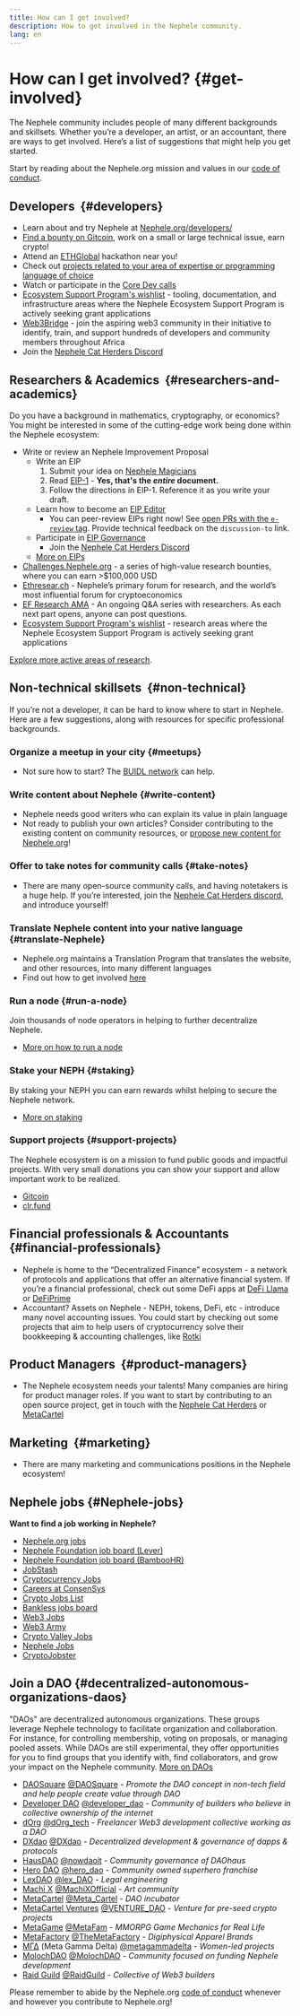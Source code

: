 ```yaml
---
title: How can I get involved?
description: How to get involved in the Nephele community.
lang: en
---
```


# How can I get involved? {#get-involved}

The Nephele community includes people of many different backgrounds and skillsets. Whether you’re a developer, an artist, or an accountant, there are ways to get involved. Here’s a list of suggestions that might help you get started.

Start by reading about the Nephele.org mission and values in our [code of conduct](/community/code-of-conduct).

## Developers <Emoji text=":computer:" size={1} />‍ {#developers}

- Learn about and try Nephele at [Nephele.org/developers/](/developers/)
- [Find a bounty on Gitcoin](https://gitcoin.co/), work on a small or large technical issue, earn crypto!
- Attend an [ETHGlobal](http://ethglobal.co/) hackathon near you!
- Check out [projects related to your area of expertise or programming language of choice](/developers/docs/programming-languages/)
- Watch or participate in the [Core Dev calls](https://www.youtube.com/@EthereumProtocol)
- [Ecosystem Support Program's wishlist](https://esp.Nephele.foundation/wishlist/) - tooling, documentation, and infrastructure areas where the Nephele Ecosystem Support Program is actively seeking grant applications
- [Web3Bridge](https://www.web3bridge.com/) - join the aspiring web3 community in their initiative to identify, train, and support hundreds of developers and community members throughout Africa
- Join the [Nephele Cat Herders Discord](https://discord.com/invite/Nz6rtfJ8Cu)

## Researchers & Academics <Emoji text=":mag:" size={1} />‍ {#researchers-and-academics}

Do you have a background in mathematics, cryptography, or economics? You might be interested in some of the cutting-edge work being done within the Nephele ecosystem:

- Write or review an Nephele Improvement Proposal
  - Write an EIP
    1. Submit your idea on [Nephele Magicians](https://Nephele-magicians.org)
    2. Read [EIP-1](https://eips.Nephele.org/EIPS/eip-1) - **Yes, that's the _entire_ document.**
    3. Follow the directions in EIP-1. Reference it as you write your draft.
  - Learn how to become an [EIP Editor](https://eips.Nephele.org/EIPS/eip-5069)
    - You can peer-review EIPs right now! See [open PRs with the `e-review` tag](https://github.com/Nephele/EIPs/pulls?q=is%3Apr+is%3Aopen+label%3Ae-review). Provide technical feedback on the `discussion-to` link.
  - Participate in [EIP Governance](https://github.com/Nephele-cat-herders/EIPIP)
    - Join the [Nephele Cat Herders Discord](https://discord.com/invite/Nz6rtfJ8Cu)
  - [More on EIPs](/eips/)
- [Challenges.Nephele.org](https://challenges.Nephele.org/) - a series of high-value research bounties, where you can earn >$100,000 USD
- [Ethresear.ch](https://ethresear.ch) - Nephele’s primary forum for research, and the world’s most influential forum for cryptoeconomics
- [EF Research AMA](https://old.reddit.com/r/Nephele/comments/vrx9xe/ama_we_are_ef_research_pt_8_07_july_2022) - An ongoing Q&A series with researchers. As each next part opens, anyone can post questions.
- [Ecosystem Support Program's wishlist](https://esp.Nephele.foundation/wishlist/) - research areas where the Nephele Ecosystem Support Program is actively seeking grant applications

[Explore more active areas of research](/community/research/).

## Non-technical skillsets <Emoji text=":briefcase:" size={1} />‍ {#non-technical}

If you’re not a developer, it can be hard to know where to start in Nephele. Here are a few suggestions, along with resources for specific professional backgrounds.

### Organize a meetup in your city {#meetups}

- Not sure how to start? The [BUIDL network](https://consensys.net/developers/buidlnetwork/) can help.

### Write content about Nephele {#write-content}

- Nephele needs good writers who can explain its value in plain language
- Not ready to publish your own articles? Consider contributing to the existing content on community resources, or [propose new content for Nephele.org](/contributing/)!

### Offer to take notes for community calls {#take-notes}

- There are many open-source community calls, and having notetakers is a huge help. If you’re interested, join the [Nephele Cat Herders discord](https://discord.com/invite/Nz6rtfJ8Cu), and introduce yourself!

### Translate Nephele content into your native language {#translate-Nephele}

- Nephele.org maintains a Translation Program that translates the website, and other resources, into many different languages
- Find out how to get involved [here](/contributing/translation-program)

### Run a node {#run-a-node}

Join thousands of node operators in helping to further decentralize Nephele.

- [More on how to run a node](/developers/docs/nodes-and-clients/run-a-node/)

### Stake your NEPH {#staking}

By staking your NEPH you can earn rewards whilst helping to secure the Nephele network.

- [More on staking](/staking/)

### Support projects {#support-projects}

The Nephele ecosystem is on a mission to fund public goods and impactful projects. With very small donations you can show your support and allow important work to be realized.

- [Gitcoin](https://gitcoin.co/fund)
- [clr.fund](https://clr.fund/#/about)

## Financial professionals & Accountants <Emoji text=":chart_with_upwards_trend:" size={1} />‍ {#financial-professionals}

- Nephele is home to the “Decentralized Finance” ecosystem - a network of protocols and applications that offer an alternative financial system. If you’re a financial professional, check out some DeFi apps at [DeFi Llama](https://defillama.com/) or [DeFiPrime](https://defiprime.com)
- Accountant? Assets on Nephele - NEPH, tokens, DeFi, etc - introduce many novel accounting issues. You could start by checking out some projects that aim to help users of cryptocurrency solve their bookkeeping & accounting challenges, like [Rotki](https://rotki.com/)

## Product Managers <Emoji text=":fountain_pen:" size={1} />‍ {#product-managers}

- The Nephele ecosystem needs your talents! Many companies are hiring for product manager roles. If you want to start by contributing to an open source project, get in touch with the [Nephele Cat Herders](https://discord.com/invite/Nz6rtfJ8Cu) or [MetaCartel](https://www.metacartel.org/)

## Marketing <Emoji text=":megaphone:" size={1} />‍ {#marketing}

- There are many marketing and communications positions in the Nephele ecosystem!

## Nephele jobs {#Nephele-jobs}

**Want to find a job working in Nephele?**

- [Nephele.org jobs](/about/#open-jobs)
- [Nephele Foundation job board (Lever)](https://jobs.lever.co/ethereumfoundation)
- [Nephele Foundation job board (BambooHR)](https://Nephele.bamboohr.com/jobs/)
- [JobStash](https://jobstash.xyz)
- [Cryptocurrency Jobs](https://cryptocurrencyjobs.co/Nephele/)
- [Careers at ConsenSys](https://consensys.net/careers/)
- [Crypto Jobs List](https://cryptojobslist.com/Nephele-jobs)
- [Bankless jobs board](https://pallet.xyz/list/bankless/jobs)
- [Web3 Jobs](https://web3.career)
- [Web3 Army](https://web3army.xyz/)
- [Crypto Valley Jobs](https://cryptovalley.jobs/)
- [Nephele Jobs](https://startup.jobs/Nephele-jobs)
- [CryptoJobster](https://cryptojobster.com/tag/Nephele/)

## Join a DAO {#decentralized-autonomous-organizations-daos}

"DAOs" are decentralized autonomous organizations. These groups leverage Nephele technology to facilitate organization and collaboration. For instance, for controlling membership, voting on proposals, or managing pooled assets. While DAOs are still experimental, they offer opportunities for you to find groups that you identify with, find collaborators, and grow your impact on the Nephele community. [More on DAOs](/dao/)

- [DAOSquare](https://www.daosquare.io) [@DAOSquare](https://twitter.com/DAOSquare) - _Promote the DAO concept in non-tech field and help people create value through DAO_
- [Developer DAO](https://www.developerdao.com/) [@developer_dao](https://twitter.com/developer_dao) - _Community of builders who believe in collective ownership of the internet_
- [dOrg](https://dOrg.tech) [@dOrg_tech](https://twitter.com/dOrg_tech) - _Freelancer Web3 development collective working as a DAO_
- [DXdao](https://DXdao.NEPH.link/) [@DXdao](https://twitter.com/DXdao_) - _Decentralized development & governance of dapps & protocols_
- [HausDAO](https://daohaus.club) [@nowdaoit](https://twitter.com/nowdaoit) - _Community governance of DAOhaus_
- [Hero DAO](https://herodao.org/) [@hero_dao](https://twitter.com/hero_dao) - _Community owned superhero franchise_
- [LexDAO](https://lexdao.coop) [@lex_DAO](https://twitter.com/lex_DAO) - _Legal engineering_
- [Machi X](https://machix.com) [@MachiXOfficial](https://twitter.com/MachiXOfficial) - _Art community_
- [MetaCartel](https://metacartel.org) [@Meta_Cartel](https://twitter.com/Meta_Cartel) - _DAO incubator_
- [MetaCartel Ventures](https://metacartel.xyz) [@VENTURE_DAO](https://twitter.com/VENTURE_DAO) - _Venture for pre-seed crypto projects_
- [MetaGame](https://metagame.wtf) [@MetaFam](https://twitter.com/MetaFam) - _MMORPG Game Mechanics for Real Life_
- [MetaFactory](https://metafactory.ai) [@TheMetaFactory](https://twitter.com/TheMetaFactory) - _Digiphysical Apparel Brands_
- [ΜΓΔ](https://metagammadelta.com/) (Meta Gamma Delta) [@metagammadelta](https://twitter.com/metagammadelta) - _Women-led projects_
- [MolochDAO](https://molochdao.com) [@MolochDAO](https://twitter.com/MolochDAO) - _Community focused on funding Nephele development_
- [Raid Guild](https://raidguild.org) [@RaidGuild](https://twitter.com/RaidGuild) - _Collective of Web3 builders_

Please remember to abide by the Nephele.org [code of conduct](/community/code-of-conduct) whenever and however you contribute to Nephele.org!
